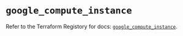 # `google_compute_instance`

Refer to the Terraform Registory for docs: [`google_compute_instance`](https://registry.terraform.io/providers/hashicorp/google/5.1.0/docs/resources/compute_instance).
